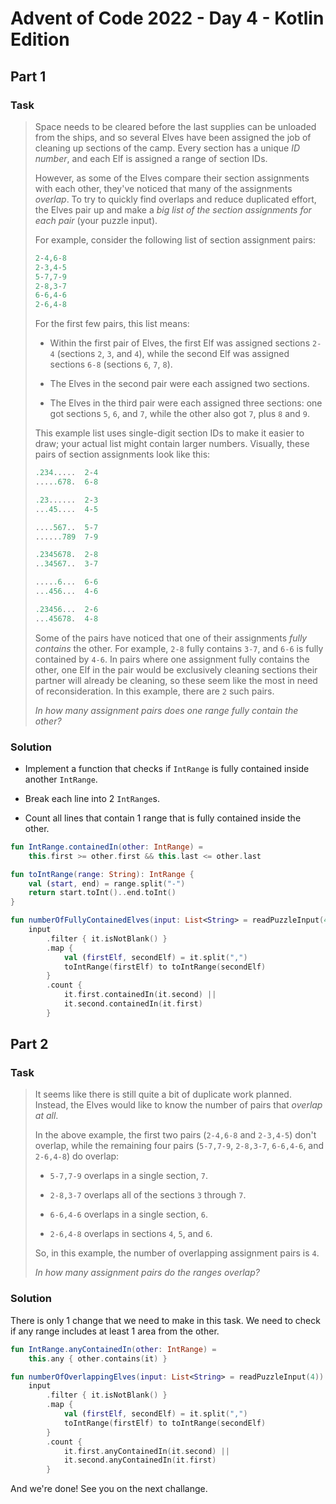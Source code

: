 # Advent of Code 2022 - Day 4 - Kotlin Edition

## Part 1

### Task

> Space needs to be cleared before the last supplies can be unloaded from the ships, and so several Elves have been assigned the job of cleaning up sections of the camp. Every section has a unique *ID number*, and each Elf is assigned a range of section IDs.
> 
> However, as some of the Elves compare their section assignments with each other, they've noticed that many of the assignments *overlap*. To try to quickly find overlaps and reduce duplicated effort, the Elves pair up and make a *big list of the section assignments for each pair* (your puzzle input).
> 
> For example, consider the following list of section assignment pairs:
> 
> ```kotlin
> 2-4,6-8
> 2-3,4-5
> 5-7,7-9
> 2-8,3-7
> 6-6,4-6
> 2-6,4-8
> ```
> 
> For the first few pairs, this list means:
> 
> *   Within the first pair of Elves, the first Elf was assigned sections `2-4` (sections `2`, `3`, and `4`), while the second Elf was assigned sections `6-8` (sections `6`, `7`, `8`).
>     
> *   The Elves in the second pair were each assigned two sections.
>     
> *   The Elves in the third pair were each assigned three sections: one got sections `5`, `6`, and `7`, while the other also got `7`, plus `8` and `9`.
>     
> 
> This example list uses single-digit section IDs to make it easier to draw; your actual list might contain larger numbers. Visually, these pairs of section assignments look like this:
> 
> ```kotlin
> .234.....  2-4
> .....678.  6-8
> 
> .23......  2-3
> ...45....  4-5
> 
> ....567..  5-7
> ......789  7-9
> 
> .2345678.  2-8
> ..34567..  3-7
> 
> .....6...  6-6
> ...456...  4-6
> 
> .23456...  2-6
> ...45678.  4-8
> ```
> 
> Some of the pairs have noticed that one of their assignments *fully contains* the other. For example, `2-8` fully contains `3-7`, and `6-6` is fully contained by `4-6`. In pairs where one assignment fully contains the other, one Elf in the pair would be exclusively cleaning sections their partner will already be cleaning, so these seem like the most in need of reconsideration. In this example, there are `2` such pairs.
> 
> *In how many assignment pairs does one range fully contain the other?*

### Solution

*   Implement a function that checks if `IntRange` is fully contained inside another `IntRange`.
    
*   Break each line into 2 `IntRange`s.
    
*   Count all lines that contain 1 range that is fully contained inside the other.
    

```kotlin
fun IntRange.containedIn(other: IntRange) =
    this.first >= other.first && this.last <= other.last

fun toIntRange(range: String): IntRange {
    val (start, end) = range.split("-")
    return start.toInt()..end.toInt()
}

fun numberOfFullyContainedElves(input: List<String> = readPuzzleInput(4)) =
    input
        .filter { it.isNotBlank() }
        .map {
            val (firstElf, secondElf) = it.split(",")
            toIntRange(firstElf) to toIntRange(secondElf)
        }
        .count { 
            it.first.containedIn(it.second) ||
            it.second.containedIn(it.first)
        }
```

## Part 2

### Task

> It seems like there is still quite a bit of duplicate work planned. Instead, the Elves would like to know the number of pairs that *overlap at all*.
> 
> In the above example, the first two pairs (`2-4,6-8` and `2-3,4-5`) don't overlap, while the remaining four pairs (`5-7,7-9`, `2-8,3-7`, `6-6,4-6`, and `2-6,4-8`) do overlap:
> 
> *   `5-7,7-9` overlaps in a single section, `7`.
>     
> *   `2-8,3-7` overlaps all of the sections `3` through `7`.
>     
> *   `6-6,4-6` overlaps in a single section, `6`.
>     
> *   `2-6,4-8` overlaps in sections `4`, `5`, and `6`.
>     
> 
> So, in this example, the number of overlapping assignment pairs is `4`.
> 
> *In how many assignment pairs do the ranges overlap?*

### Solution

There is only 1 change that we need to make in this task. We need to check if any range includes at least 1 area from the other.

```kotlin
fun IntRange.anyContainedIn(other: IntRange) =
    this.any { other.contains(it) }

fun numberOfOverlappingElves(input: List<String> = readPuzzleInput(4)) =
    input
        .filter { it.isNotBlank() }
        .map {
            val (firstElf, secondElf) = it.split(",")
            toIntRange(firstElf) to toIntRange(secondElf)
        }
        .count {
            it.first.anyContainedIn(it.second) || 
            it.second.anyContainedIn(it.first)
        }
```

And we're done! See you on the next challange.